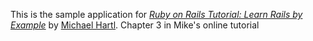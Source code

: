 This is the sample application for
[*Ruby on Rails Tutorial: Learn Rails by Example*](http://railstutorial.org/)
by [Michael Hartl](http://michaelhartl.com/).
Chapter 3 in Mike's online tutorial
